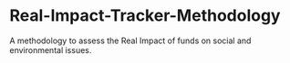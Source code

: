 # Real-Impact-Tracker-Methodology
A methodology to assess the Real Impact of funds on social and environmental issues. 
